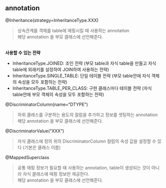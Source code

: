 ## annotation

@Inheritance(strategy=InheritanceType.XXX)
> 상속관계를 객체를 table에 매핑시킬 때 사용하는 annotation
> <br> 해당 annotation 을 부모 클래스에 선언해준다.

<br> **사용할 수 있는 전략**
- InheritanceType.JOINED: 조인 전략 (부모 table과 자식 table을 만들고 자식 table에 외래키를 설정하여 JOIN하여 사용하는 전략)
- InheritanceType.SINGLE_TABLE: 단일 테이블 전략 (부모 table안에 자식 객체의 속성을 모두 포함하는 전략)
- InheritanceType.TABLE_PER_CLASS: 구현 클래스마다 테이블 전략 (자식 table안에 부모 객체의 속성을 모두 포함하는 전략)

@DiscriminatorColumn(name=“DTYPE”)
> 하위 클래스를 구분하는 용도의 컬럼을 추가하고 정보를 셋팅하는 annotation
> <br> 해당 annotation 을 부모 클래스에 선언해준다.

@DiscriminatorValue(“XXX”)
> 자식 클래스에 정의 위의 DiscriminatorColumn 컬럼의 속성 값을 설정할 수 있다 (기본은 클래스 이름)

@MappedSuperclass
> 공통 매핑 정보가 필요할 때 사용하는 annotation, table이 생성되는 것이 아니라 자식 클래스에 매핑 정보만 제공한다.
> <br> 해당 annotation 을 부모 클래스에 선언해준다.
